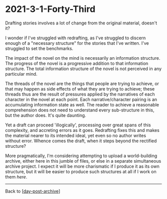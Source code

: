 # 2021-3-1-Forty-Third

Drafting stories involves a lot of change from the original material, doesn't it?

I wonder if I've struggled with redrafting, as I've struggled to discern enough of a "necessary structure" for the stories that I've written.  I've struggled to set the benchmarks.

The impact of the novel on the mind is necessarily an information structure.  The progress of the novel is a progressive addition to that information structure.  The total information structure of the novel is not perceived in any particular mind.

The threads of the novel are the things that people are trying to achieve, or that may happen as side effects of what they are trying to achieve; these threads thus are the result of pressures applied by the narratives of each character in the novel at each point.  Each narrative/character pairing is an accumulating information state as well.  The reader to achieve a reasonable comprehension does not need to understand every sub-structure in this, but the author does.  It's quite daunting.

Yet a draft can proceed 'illogically', processing over great spans of this complexity, and accreting errors as it goes.  Redrafting fixes this and makes the material nearer to its intended ideal, yet even so no author writes without error.  Whence comes the draft, when it steps beyond the rectified structure?

More pragmatically, I'm considering attempting to upload a world-building archive, either here in this jumble of files, or else in a separate simultaneous archive project.  I expect it will be more charismatic if I produce it as its own structure, but it will be easier to produce such structures at all if I work on them *here*.

---
Back to [[day-post-archive]]

[//begin]: # "Autogenerated link references for markdown compatibility"
[day-post-archive]: day-post-archive.md "Day Post Archive"
[//end]: # "Autogenerated link references"